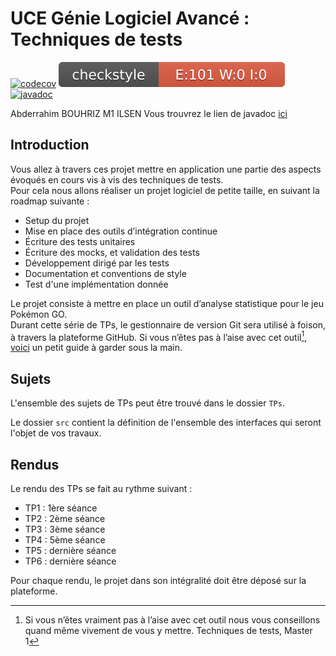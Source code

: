 # UCE Génie Logiciel Avancé : Techniques de tests
[![codecov](https://codecov.io/gh/bouhriz/ceri-m1-techniques-de-test/branch/master/graph/badge.svg?token=VLFNYT032D)](https://codecov.io/gh/bouhriz/ceri-m1-techniques-de-test)
![alt text](https://github.com/bouhriz/ceri-m1-techniques-de-test/blob/master/target/site/badges/checkstyle-result.svg)
[![javadoc](https://javadoc.io/badge2/org.springframework/spring-core/javadoc.svg)](https://javadoc.io/doc/org.springframework/spring-core)

Abderrahim BOUHRIZ M1 ILSEN
Vous trouvrez le lien de javadoc [ici](https://github.com/bouhriz/ceri-m1-techniques-de-test/blob/master/target/site/apidocs/allpackages-index.html)

## Introduction

Vous allez à travers ces projet mettre en application une partie des aspects évoqués en cours vis à vis des techniques de tests.  
Pour cela nous allons réaliser un projet logiciel de petite taille, en suivant la roadmap suivante : 
- Setup du projet
- Mise en place des outils d’intégration continue
- Écriture des tests unitaires
- Écriture des mocks, et validation des tests
- Développement dirigé par les tests
- Documentation et conventions de style
- Test d'une implémentation donnée

Le projet consiste à mettre en place un outil d’analyse statistique pour le jeu Pokémon GO.  
Durant cette série de TPs, le gestionnaire de version Git sera utilisé à foison, à travers la plateforme GitHub. Si vous n’êtes pas à l’aise avec cet outil[^1], [voici](http://rogerdudler.github.io/git-guide/) un petit guide à garder sous la main.

## Sujets

L'ensemble des sujets de TPs peut être trouvé dans le dossier `TPs`.

Le dossier `src` contient la définition de l'ensemble des interfaces qui seront l'objet de vos travaux.

## Rendus

Le rendu des TPs se fait au rythme suivant :

- TP1 : 1ère séance
- TP2 : 2ème séance
- TP3 : 3ème séance
- TP4 : 5ème séance
- TP5 : dernière séance
- TP6 : dernière séance

Pour chaque rendu, le projet dans son intégralité doit être déposé sur la plateforme.

[^1]: Si vous n’êtes vraiment pas à l’aise avec cet outil nous vous conseillons quand même vivement de vous y mettre.
Techniques de tests, Master 1


